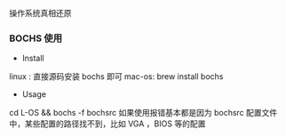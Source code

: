 操作系统真相还原

### BOCHS 使用
- Install

linux : 
直接源码安装 bochs 即可
mac-os:
brew install bochs

- Usage 

cd L-OS && bochs -f bochsrc
如果使用报错基本都是因为 bochsrc 配置文件中，某些配置的路径找不到，比如 VGA ，BIOS 等的配置
